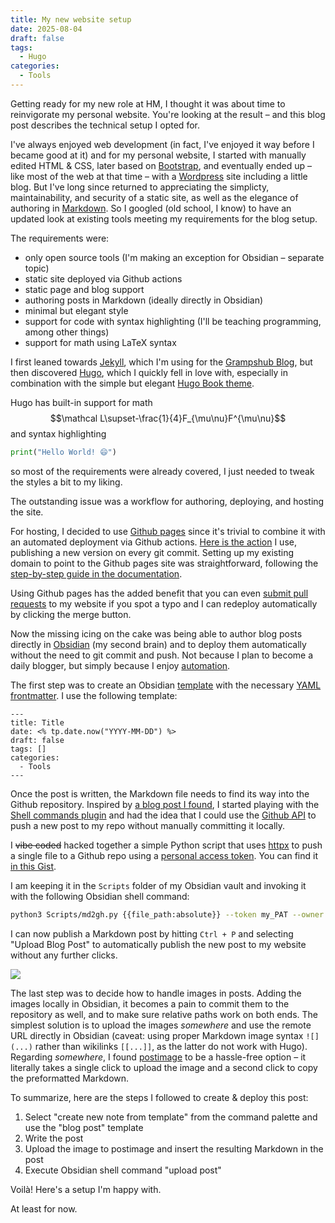 ```yaml
---
title: My new website setup
date: 2025-08-04
draft: false
tags:
  - Hugo
categories:
  - Tools
---
```

Getting ready for my new role at HM, I thought it was about time to reinvigorate my personal website. You're looking at the result – and this blog post describes the technical setup I opted for.

I've always enjoyed web development (in fact, I've enjoyed it way before I became good at it) and for my personal website, I started with manually edited HTML & CSS, later based on [Bootstrap](https://getbootstrap.com/), and eventually ended up – like most of the web at that time – with a [Wordpress](https://wordpress.org/) site including a little blog. But I've long since returned to appreciating the simplicty, maintainability, and security of a static site, as well as the elegance of authoring in [Markdown](https://www.markdownguide.org/). So I googled (old school, I know) to have an updated look at existing tools meeting my requirements for the blog setup.

The requirements were:

- only open source tools (I'm making an exception for Obsidian – separate topic)
- static site deployed via Github actions
- static page and blog support
- authoring posts in Markdown (ideally directly in Obsidian)
- minimal but elegant style
- support for code with syntax highlighting (I'll be teaching programming, among other things)
- support for math using LaTeX syntax

I first leaned towards [Jekyll](https://jekyllrb.com/), which I'm using for the [Grampshub Blog](https://www.grampshub.com/blog/), but then discovered [Hugo](https://gohugo.io/), which I quickly fell in love with, especially in combination with the simple but elegant [Hugo Book theme](https://hugo-book-demo.netlify.app/).

Hugo has built-in support for math
$$\mathcal L\supset-\frac{1}{4}F_{\mu\nu}F^{\mu\nu}$$ and syntax highlighting

```python
print("Hello World! 😄")
```

so most of the requirements were already covered, I just needed to tweak the styles a bit to my liking.

The outstanding issue was a workflow for authoring, deploying, and hosting the site.

For hosting, I decided to use [Github pages](https://pages.github.com/) since it's trivial to combine it with an automated deployment via Github actions. [Here is the action](https://github.com/DavidMStraub/davidmstraub.github.io/blob/main/.github/workflows/hugo.yml) I use, publishing a new version on every git commit. Setting up my existing domain to point to the Github pages site was straightforward, following the [step-by-step guide in the documentation](https://docs.github.com/en/pages/configuring-a-custom-domain-for-your-github-pages-site).

Using Github pages has the added benefit that you can even [submit pull requests](https://github.com/DavidMStraub/davidmstraub.github.io/pulls) to my website if you spot a typo and I can redeploy automatically by clicking the merge button.

Now the missing icing on the cake was being able to author blog posts directly in [Obsidian](https://obsidian.md/) (my second brain) and to deploy them automatically without the need to git commit and push. Not because I plan to become a daily blogger, but simply because I enjoy [automation](https://xkcd.com/1319/).

The first step was to create an Obsidian [template](https://silentvoid13.github.io/Templater/) with the necessary [YAML frontmatter](https://gohugo.io/content-management/front-matter/). I use the following template:

```
---
title: Title
date: <% tp.date.now("YYYY-MM-DD") %>
draft: false
tags: []
categories:
  - Tools
---
```
Once the post is written, the Markdown file needs to find its way into the Github repository. Inspired by [a blog post I found](https://4rkal.com/posts/obsidianhugo/), I started playing with the [Shell commands plugin](https://publish.obsidian.md/shellcommands/Index) and had the idea that I could use the [Github API](https://docs.github.com/en/rest) to push a new post to my repo without manually committing it locally.

I ~~vibe coded~~ hacked together a simple Python script that uses [httpx](https://www.python-httpx.org/) to push a single file to a Github repo using a [personal access token](https://docs.github.com/en/authentication/keeping-your-account-and-data-secure/managing-your-personal-access-tokens). You can find it [in this Gist](https://gist.github.com/DavidMStraub/9ea640f84c84e27546020147edd08ba5).

I am keeping it in the `Scripts` folder of my Obsidian vault and invoking it with the following Obsidian shell command:

```bash
python3 Scripts/md2gh.py {{file_path:absolute}} --token my_PAT --owner MyUserName --repo my-repo-name --folder content/posts
```

I can now publish a Markdown post by hitting `Ctrl + P` and selecting "Upload Blog Post" to automatically publish the new post to my website without any further clicks.

![](https://i.postimg.cc/9XDyFCMG/Screenshot-20250801-210429.png)

The last step was to decide how to handle images in posts. Adding the images locally in Obsidian, it becomes a pain to commit them to the repository as well, and to make sure relative paths work on both ends. The simplest solution is to upload the images *somewhere* and use the remote URL directly in Obsidian (caveat: using proper Markdown image syntax ``![](...)`` rather than wikilinks ``[[...]]``, as the latter do not work with Hugo). Regarding *somewhere*, I found [postimage](https://postimages.org/) to be a hassle-free option – it literally takes a single click to upload the image and a second click to copy the preformatted Markdown.

To summarize, here are the steps I followed to create & deploy this post:

1. Select "create new note from template" from the command palette and use the "blog post" template
2. Write the post
3. Upload the image to postimage and insert the resulting Markdown in the post
4. Execute Obsidian shell command "upload post"

Voilà! Here's a setup I'm happy with.

At least for now.